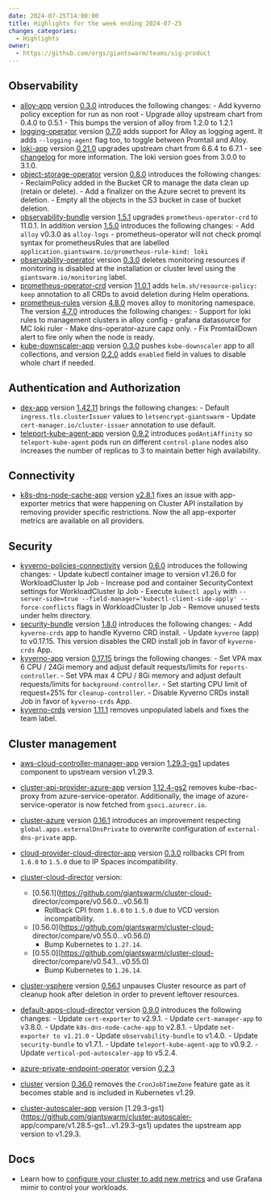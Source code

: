 ```yaml
---
date: 2024-07-25T14:00:00
title: Highlights for the week ending 2024-07-25
changes_categories:
  - Highlights
owner:
  - https://github.com/orgs/giantswarm/teams/sig-product
---
```


## Observability

- [alloy-app](https://github.com/giantswarm/alloy-app) version [0.3.0](https://github.com/giantswarm/alloy-app/compare/v0.2.0...v0.3.0) introduces the following changes:
        - Add kyverno policy exception for run as non root
        - Upgrade alloy upstream chart from 0.4.0 to 0.5.1
        - This bumps the version of alloy from 1.2.0 to 1.2.1
- [logging-operator](https://github.com/giantswarm/logging-operator) version [0.7.0](https://github.com/giantswarm/logging-operator/compare/v0.6.0...v0.7.0) adds support for Alloy as logging agent. It adds `--logging-agent` flag too, to toggle between Promtail and Alloy.
- [loki-app](https://github.com/giantswarm/loki-app) version [0.21.0](https://github.com/giantswarm/loki-app/compare/v0.20.2...v0.21.0) upgrades upstream chart from 6.6.4 to 6.7.1 - see [changelog](https://github.com/grafana/loki/blob/main/production/helm/loki/CHANGELOG.md) for more information. The loki version goes from 3.0.0 to 3.1.0.
- [object-storage-operator](https://github.com/giantswarm/object-storage-operator) version [0.8.0](https://github.com/giantswarm/object-storage-operator/compare/v0.7.0...v0.8.0) introduces the following changes:
        - ReclaimPolicy added in the Bucket CR to manage the data clean up (retain or delete).
        - Add a finalizer on the Azure secret to prevent its deletion.
        - Empty all the objects in the S3 bucket in case of bucket deletion.
- [observability-bundle](https://github.com/giantswarm/observability-bundle) version [1.5.1](https://github.com/giantswarm/observability-bundle/compare/v1.5.0...v1.5.1) upgrades `prometheus-operator-crd` to 11.0.1. In addition version [1.5.0](https://github.com/giantswarm/observability-bundle/compare/v1.4.0...v1.5.0) introduces the following changes:
        - Add `alloy` v0.3.0 as `alloy-logs`
        - prometheus-operator will not check promql syntax for prometheusRules that are labelled `application.giantswarm.io/prometheus-rule-kind: loki`
- [observability-operator](https://github.com/giantswarm/observability-operator) version [0.3.0](https://github.com/giantswarm/observability-operator/compare/v0.2.0...v0.3.0) deletes monitoring resources if monitoring is disabled at the installation or cluster level using the `giantswarm.io/monitoring` label.
- [prometheus-operator-crd](https://github.com/giantswarm/prometheus-operator-crd) version [11.0.1](https://github.com/giantswarm/prometheus-operator-crd/compare/v11.0.0...v11.0.1) adds `helm.sh/resource-policy: keep` annotation to all CRDs to avoid deletion during Helm operations.
- [prometheus-rules](https://github.com/giantswarm/prometheus-rules) version [4.8.0](https://github.com/giantswarm/prometheus-rules/compare/v4.7.0...v4.8.0) moves alloy to monitoring namespace. The version [4.7.0](https://github.com/giantswarm/prometheus-rules/compare/v4.6.3...v4.7.0) introduces the following changes:
        - Support for loki rules to management clusters in alloy config
        - grafana datasource for MC loki ruler
        - Make dns-operator-azure capz only.
        - Fix PromtailDown alert to fire only when the node is ready.
- [kube-downscaler-app](https://github.com/giantswarm/kube-downscaler-app) version [0.3.0](https://github.com/giantswarm/kube-downscaler-app/compare/v0.2.0...v0.3.0) pushes `kube-downscaler` app to all collections, and version [0.2.0](https://github.com/giantswarm/kube-downscaler-app/compare/v0.1.0...v0.2.0) adds `enabled` field in values to disable whole chart if needed.

## Authentication and Authorization

- [dex-app](https://github.com/giantswarm/dex-app) version [1.42.11](https://github.com/giantswarm/dex-app/compare/v1.42.10...v1.42.11) brings the following changes:
        - Default `ingress.tls.clusterIssuer` values to `letsencrypt-giantswarm`
        - Update `cert-manager.io/cluster-issuer` annotation to use default.
- [teleport-kube-agent-app](https://github.com/giantswarm/teleport-kube-agent-app) version [0.9.2](https://github.com/giantswarm/teleport-kube-agent-app/compare/v0.9.1...v0.9.2) introduces `podAntiAffinity` so `teleport-kube-agent` pods run on different `control-plane` nodes also increases the number of replicas to 3 to maintain better high availability.

## Connectivity

- [k8s-dns-node-cache-app](https://github.com/giantswarm/k8s-dns-node-cache-app) version [v2.8.1](https://github.com/giantswarm/k8s-dns-node-cache-app/blob/main/CHANGELOG.md#281---2024-07-15) fixes an issue with app-exporter metrics that were happening on Cluster API installation by removing provider specific restrictions. Now the all app-exporter metrics are available on all providers.

## Security

- [kyverno-policies-connectivity](https://github.com/giantswarm/kyverno-policies-connectivity) version [0.6.0](https://github.com/giantswarm/kyverno-policies-connectivity/compare/v0.5.4...v0.6.0) introduces the following changes:
        - Update kubectl container image to version v1.26.0 for WorkloadCluster Ip Job
        - Increase pod and container SecurityContext settings for WorkloadCluster Ip Job
        - Execute `kubectl apply` with `--server-side=true --field-manager='kubectl-client-side-apply' --force-conflicts` flags in WorkloadCluster Ip Job
        - Remove unused tests under helm directory.
- [security-bundle](https://github.com/giantswarm/security-bundle) version [1.8.0](https://github.com/giantswarm/security-bundle/compare/v1.7.1...v1.8.0) introduces the following changes:
        - Add `kyverno-crds` app to handle Kyverno CRD install.
        - Update `kyverno` (app) to v0.17.15. This version disables the CRD install job in favor of `kyverno-crds` App.
- [kyverno-app](https://github.com/giantswarm/kyverno-app) version [0.17.15](https://github.com/giantswarm/kyverno-app/compare/v0.17.14...v0.17.15) brings the following changes:
        - Set VPA max 6 CPU / 24Gi memory and adjust default requests/limits for `reports-controller`.
        - Set VPA max 4 CPU / 8Gi memory and adjust default requests/limits for `background-controller`.
        - Set starting CPU limit of request+25% for `cleanup-controller`.
        - Disable Kyverno CRDs install Job in favor of `kyverno-crds` App.
- [kyverno-crds](https://github.com/giantswarm/kyverno-crds) version [1.11.1](https://github.com/giantswarm/kyverno-crds/compare/v1.11.0...v1.11.1) removes unpopulated labels and fixes the team label.

## Cluster management

- [aws-cloud-controller-manager-app](https://github.com/giantswarm/aws-cloud-controller-manager-app) version [1.29.3-gs1](https://github.com/giantswarm/aws-cloud-controller-manager-app/releases/tag/v1.29.3-gs1) updates component to upstream version v1.29.3.
- [cluster-api-provider-azure-app](https://github.com/giantswarm/cluster-api-provider-azure-app) version [1.12.4-gs2](https://github.com/giantswarm/cluster-api-provider-azure-app/releases/tag/v1.12.4-gs2) removes kube-rbac-proxy from azure-service-operator. Additionally, the image of azure-service-operator is now fetched from `gsoci.azurecr.io`.
- [cluster-azure](https://github.com/giantswarm/cluster-azure) version [0.16.1](https://github.com/giantswarm/cluster-azure/releases/tag/v0.16.1) introduces an improvement respecting `global.apps.externalDnsPrivate` to overwrite configuration of `external-dns-private` app.
- [cloud-provider-cloud-director-app](https://github.com/giantswarm/cloud-provider-cloud-director-app) version [0.3.0](https://github.com/giantswarm/cloud-provider-cloud-director-app/compare/v0.2.11...v0.3.0)  rollbacks CPI from `1.6.0` to `1.5.0` due to IP Spaces incompatibility.
- [cluster-cloud-director](https://github.com/giantswarm/cluster-cloud-director) version:
    - [0.56.1](https://github.com/giantswarm/cluster-cloud-
director/compare/v0.56.0...v0.56.1)
        - Rollback CPI from `1.6.0` to `1.5.0` due to VCD version incompatibility.
    - [0.56.0](https://github.com/giantswarm/cluster-cloud-
director/compare/v0.55.0...v0.56.0)
        - Bump Kubernetes to `1.27.14`.
    - [0.55.0](https://github.com/giantswarm/cluster-cloud-
director/compare/v0.54.1...v0.55.0)
        - Bump Kubernetes to `1.26.14`.
- [cluster-vsphere](https://github.com/giantswarm/cluster-vsphere) version [0.56.1](https://github.com/giantswarm/cluster-vsphere/compare/v0.56.0...v0.56.1) unpauses Cluster resource as part of cleanup hook after deletion in order to prevent leftover resources.
- [default-apps-cloud-director](https://github.com/giantswarm/default-apps-cloud-director) version [0.9.0](https://github.com/giantswarm/default-apps-cloud-director/compare/v0.8.0...v0.9.0) introduces the following changes:
        - Update `cert-exporter` to v2.9.1.
        - Update `cert-manager-app` to v3.8.0.
        - Update `k8s-dns-node-cache-app` to v2.8.1.
        - Update `net-exporter to v1.21.0`
        - Update `observability-bundle` to v1.4.0.
        - Update `security-bundle` to v1.7.1.
        - Update `teleport-kube-agent-app` to v0.9.2.
        - Update `vertical-pod-autoscaler-app` to v5.2.4.
- [azure-private-endpoint-operator](https://github.com/giantswarm/azure-private-endpoint-operator) version [0.2.3](https://github.com/giantswarm/azure-private-endpoint-operator/releases/tag/v0.2.3)

- [cluster](https://github.com/giantswarm/cluster) version [0.36.0](https://github.com/giantswarm/cluster/compare/v0.35.0...v0.36.0) removes the `CronJobTimeZone` feature gate as it becomes stable and is included in Kubernetes v1.29.
- [cluster-autoscaler-app](https://github.com/giantswarm/cluster-autoscaler-app) version [1.29.3-gs1](https://github.com/giantswarm/cluster-autoscaler-
app/compare/v1.28.5-gs1...v1.29.3-gs1) updates the upstream app version to v1.29.3.

## Docs

- Learn how to [configure your cluster to add new metrics](https://docs.giantswarm.io/tutorials/observability/data-ingestion/metrics/) and use Grafana mimir to control your workloads.
